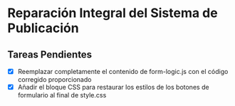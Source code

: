 # Reparación Integral del Sistema de Publicación

## Tareas Pendientes

- [x] Reemplazar completamente el contenido de form-logic.js con el código corregido proporcionado
- [x] Añadir el bloque CSS para restaurar los estilos de los botones de formulario al final de style.css
